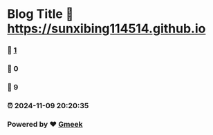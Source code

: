 # Blog Title :link: https://sunxibing114514.github.io 
### :page_facing_up: [1](https://sunxibing114514.github.io/tag.html) 
### :speech_balloon: 0 
### :hibiscus: 9 
### :alarm_clock: 2024-11-09 20:20:35 
### Powered by :heart: [Gmeek](https://github.com/Meekdai/Gmeek)
